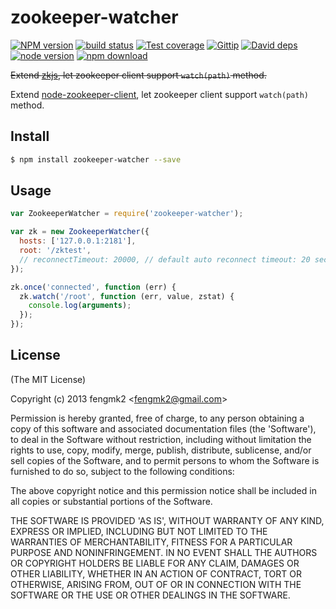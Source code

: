 # zookeeper-watcher

[![NPM version][npm-image]][npm-url]
[![build status][travis-image]][travis-url]
[![Test coverage][coveralls-image]][coveralls-url]
[![Gittip][gittip-image]][gittip-url]
[![David deps][david-image]][david-url]
[![node version][node-image]][node-url]
[![npm download][download-image]][download-url]

[npm-image]: https://img.shields.io/npm/v/zookeeper-watcher.svg?style=flat-square
[npm-url]: https://npmjs.org/package/zookeeper-watcher
[travis-image]: https://img.shields.io/travis/node-modules/zookeeper-watcher.svg?style=flat-square
[travis-url]: https://travis-ci.org/node-modules/zookeeper-watcher
[coveralls-image]: https://img.shields.io/coveralls/node-modules/zookeeper-watcher.svg?style=flat-square
[coveralls-url]: https://coveralls.io/r/node-modules/zookeeper-watcher?branch=master
[gittip-image]: https://img.shields.io/gittip/fengmk2.svg?style=flat-square
[gittip-url]: https://www.gittip.com/fengmk2/
[david-image]: https://img.shields.io/david/node-modules/zookeeper-watcher.svg?style=flat-square
[david-url]: https://david-dm.org/node-modules/zookeeper-watcher
[node-image]: https://img.shields.io/badge/node.js-%3E=_0.10-green.svg?style=flat-square
[node-url]: http://nodejs.org/download/
[download-image]: https://img.shields.io/npm/dm/zookeeper-watcher.svg?style=flat-square
[download-url]: https://npmjs.org/package/zookeeper-watcher

~~Extend [zkjs](https://github.com/dannycoates/zkjs), let zookeeper client support `watch(path)` method.~~

Extend [node-zookeeper-client](https://github.com/alexguan/node-zookeeper-client), let zookeeper client support `watch(path)` method.

## Install

```bash
$ npm install zookeeper-watcher --save
```

## Usage

```js
var ZookeeperWatcher = require('zookeeper-watcher');

var zk = new ZookeeperWatcher({
  hosts: ['127.0.0.1:2181'],
  root: '/zktest',
  // reconnectTimeout: 20000, // default auto reconnect timeout: 20 seconds
});

zk.once('connected', function (err) {
  zk.watch('/root', function (err, value, zstat) {
    console.log(arguments);
  });
});
```

## License

(The MIT License)

Copyright (c) 2013 fengmk2 &lt;fengmk2@gmail.com&gt;

Permission is hereby granted, free of charge, to any person obtaining
a copy of this software and associated documentation files (the
'Software'), to deal in the Software without restriction, including
without limitation the rights to use, copy, modify, merge, publish,
distribute, sublicense, and/or sell copies of the Software, and to
permit persons to whom the Software is furnished to do so, subject to
the following conditions:

The above copyright notice and this permission notice shall be
included in all copies or substantial portions of the Software.

THE SOFTWARE IS PROVIDED 'AS IS', WITHOUT WARRANTY OF ANY KIND,
EXPRESS OR IMPLIED, INCLUDING BUT NOT LIMITED TO THE WARRANTIES OF
MERCHANTABILITY, FITNESS FOR A PARTICULAR PURPOSE AND NONINFRINGEMENT.
IN NO EVENT SHALL THE AUTHORS OR COPYRIGHT HOLDERS BE LIABLE FOR ANY
CLAIM, DAMAGES OR OTHER LIABILITY, WHETHER IN AN ACTION OF CONTRACT,
TORT OR OTHERWISE, ARISING FROM, OUT OF OR IN CONNECTION WITH THE
SOFTWARE OR THE USE OR OTHER DEALINGS IN THE SOFTWARE.
